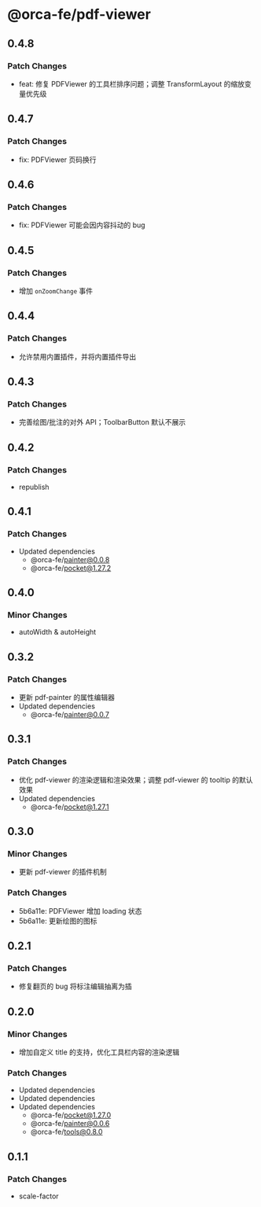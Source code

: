# @orca-fe/pdf-viewer

## 0.4.8

### Patch Changes

- feat: 修复 PDFViewer 的工具栏排序问题；调整 TransformLayout 的缩放变量优先级

## 0.4.7

### Patch Changes

- fix: PDFViewer 页码换行

## 0.4.6

### Patch Changes

- fix: PDFViewer 可能会因内容抖动的 bug

## 0.4.5

### Patch Changes

- 增加 `onZoomChange` 事件

## 0.4.4

### Patch Changes

- 允许禁用内置插件，并将内置插件导出

## 0.4.3

### Patch Changes

- 完善绘图/批注的对外 API；ToolbarButton 默认不展示

## 0.4.2

### Patch Changes

- republish

## 0.4.1

### Patch Changes

- Updated dependencies
  - @orca-fe/painter@0.0.8
  - @orca-fe/pocket@1.27.2

## 0.4.0

### Minor Changes

- autoWidth & autoHeight

## 0.3.2

### Patch Changes

- 更新 pdf-painter 的属性编辑器
- Updated dependencies
  - @orca-fe/painter@0.0.7

## 0.3.1

### Patch Changes

- 优化 pdf-viewer 的渲染逻辑和渲染效果；调整 pdf-viewer 的 tooltip 的默认效果
- Updated dependencies
  - @orca-fe/pocket@1.27.1

## 0.3.0

### Minor Changes

- 更新 pdf-viewer 的插件机制

### Patch Changes

- 5b6a11e: PDFViewer 增加 loading 状态
- 5b6a11e: 更新绘图的图标

## 0.2.1

### Patch Changes

- 修复翻页的 bug
  将标注编辑抽离为插

## 0.2.0

### Minor Changes

- 增加自定义 title 的支持，优化工具栏内容的渲染逻辑

### Patch Changes

- Updated dependencies
- Updated dependencies
- Updated dependencies
  - @orca-fe/pocket@1.27.0
  - @orca-fe/painter@0.0.6
  - @orca-fe/tools@0.8.0

## 0.1.1

### Patch Changes

- scale-factor

